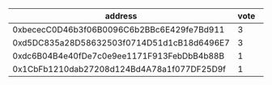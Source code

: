 address|vote|timestamp|signature
---|---|---|---
0xbececC0D46b3f06B0096C6b2BBc6E429fe7Bd911|3|1612876315|0xdb08987ecfde4e53f7b2f6460bb1808713345b0a0c3ae3297a262de21f2851146fdda120ba8c78821c1e2e56d5d2af173439e3e619a1e503e262b301a5d567871c
0xd5DC835a28D58632503f0714D51d1cB18d6496E7|3|1612876765|0x04ca50a610b93905fe93d30d79bb4d64be59b2029067f0f64f8c40f74b4830616e94b2c67b41a1fc74512e83b9a9d7be402c7dd15e9c5388e23405748b9b229c1b
0xdc6B04B4e40fDe7c0e9ee1171F913FebDbB4b88B|1|1612878434|0x2354cb68d061010f44191458c5e2b9ae281309087bcd1e9668673619e7ce0aec7f7bb554896ab964f932450c8e296d9f6706cd35405cb893a3357d8b86ab910d1c
0x1CbFb1210dab27208d124Bd4A78a1f077DF25D9f|1|1612879707|0x4a4e294877f363f13fd89af2dc5c674af06998f6b480c01c6a6a8f915eb12c5a4e26c56ab1c5d55227536b076c18f01266eba7ed63f5ab049995053ec65528841b